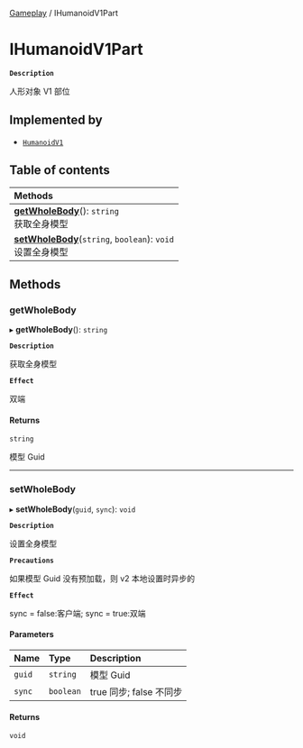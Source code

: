 [Gameplay](../modules/Gameplay.Gameplay.md) / IHumanoidV1Part

# IHumanoidV1Part <Badge type="tip" text="Interface" />

**`Description`**

人形对象 V1 部位

## Implemented by

- [`HumanoidV1`](../classes/Gameplay.Gameplay.HumanoidV1.md)

## Table of contents

| Methods                                                                                                              |
| :------------------------------------------------------------------------------------------------------------------- |
| **[getWholeBody](Gameplay.Gameplay.IHumanoidV1Part.md#getwholebody)**(): `string` <br> 获取全身模型                  |
| **[setWholeBody](Gameplay.Gameplay.IHumanoidV1Part.md#setwholebody)**(`string`, `boolean`): `void` <br> 设置全身模型 |

## Methods

### getWholeBody

▸ **getWholeBody**(): `string`

**`Description`**

获取全身模型

**`Effect`**

双端

#### Returns

`string`

模型 Guid

---

### setWholeBody

▸ **setWholeBody**(`guid`, `sync`): `void`

**`Description`**

设置全身模型

**`Precautions`**

如果模型 Guid 没有预加载，则 v2 本地设置时异步的

**`Effect`**

sync = false:客户端;
sync = true:双端

#### Parameters

| Name   | Type      | Description             |
| :----- | :-------- | :---------------------- |
| `guid` | `string`  | 模型 Guid               |
| `sync` | `boolean` | true 同步; false 不同步 |

#### Returns

`void`
